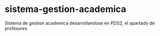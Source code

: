 # sistema-gestion-academica
Sistema de gestion academica desarrollandose en PDS2, el apartado de profesores
